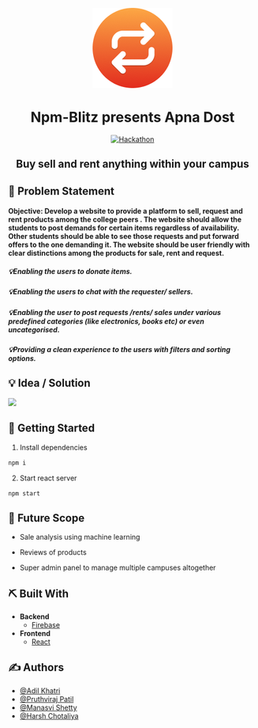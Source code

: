 <p align="center">
  <a href="" rel="noopener">
 <img src="./src/assests/lomgo.png" alt="Project logo"></a>
</p>
<h1 align="center">Npm-Blitz presents Apna Dost</h1>

<div align="center" >

[![Hackathon](https://img.shields.io/badge/hackathon-JamShack-purple.svg)](http://hackathon.url.com)

## </div>

<h2 align="center"> 
Buy sell and rent anything within your campus
</h2>

## 🧐 Problem Statement <a name = "problem_statement"></a>
<h4>Objective: Develop a website to provide a platform to sell, request and rent products among the
college peers . The website should allow the students to post demands for certain items regardless of
availability. Other students should be able to see those requests and put forward offers to the one
demanding it. The website should be user friendly with clear distinctions among the products for
sale, rent and request.</h4>
<h5>💡Enabling the users to donate items.
</h5>
<h5>💡Enabling the users to chat with the requester/ sellers.</h5>
<h5>💡Enabling the user to post requests /rents/ sales under various predefined categories (like
electronics, books etc) or even uncategorised.</h5>
<h5>💡Providing a clean experience to the users with filters and sorting options.</h5>


## 💡 Idea / Solution <a name = "idea"></a>

<img src="https://github.com/adil-khatri/ApnaDost-Campus/raw/main/src/assests/intro.png">

## 🏁 Getting Started <a name = "getting_started"></a>

1. Install dependencies

```bash
npm i
```

2. Start react server

```bash
npm start
```

## 🚀 Future Scope <a name = "future_scope"></a>

-   Sale analysis using machine learning

-   Reviews of products 

-   Super admin panel to manage multiple campuses altogether

## ⛏️ Built With <a name = "tech_stack"></a>

-   **Backend**
    -   [Firebase](https://firebase.google.com/)
-   **Frontend**
    -   [React](https://reactjs.org/)

## ✍️ Authors <a name = "authors"></a>

-   [@Adil Khatri](https://github.com/adil-khatri)
-   [@Pruthviraj Patil](https://github.com/pruthvirajp04)
-   [@Manasvi Shetty](https://github.com/Manasvi-Shetty)
-   [@Harsh Chotaliya](https://github.com/26harsh)
